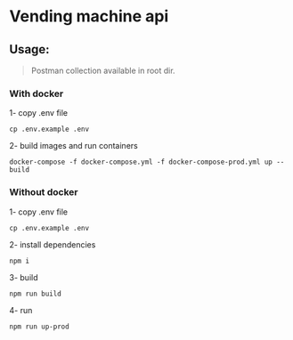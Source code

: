 # Vending machine api

## Usage:

> Postman collection available in root dir.<br/>

### With docker

1- copy .env file
```console
cp .env.example .env
```
2- build images and run containers
```console
docker-compose -f docker-compose.yml -f docker-compose-prod.yml up --build
```

### Without docker

1- copy .env file
```console
cp .env.example .env
```
2- install dependencies
```console
npm i
```
3- build
```console
npm run build
```
4- run
```console
npm run up-prod
```
